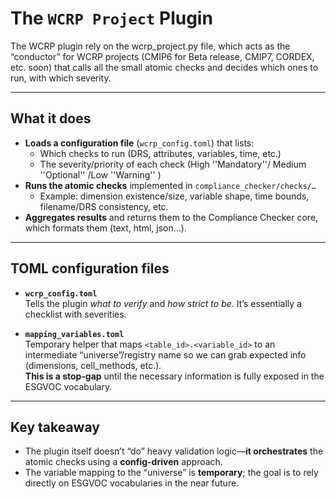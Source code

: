 # The `WCRP Project` Plugin 
The WCRP plugin rely on the wcrp_project.py file, which acts as the “conductor” for WCRP projects (CMIP6 for Beta release, CMIP7, CORDEX, etc. soon)  that calls all the small atomic checks and decides which ones to run, with which severity.

---

## What it does

- **Loads a configuration file** (`wcrp_config.toml`) that lists:
  - Which checks to run (DRS, attributes, variables, time, etc.)
  - The severity/priority of each check (High ''Mandatory''/ Medium ''Optional'' /Low ''Warning'' )
- **Runs the atomic checks** implemented in `compliance_checker/checks/…`
  - Example: dimension existence/size, variable shape, time bounds, filename/DRS consistency, etc.
- **Aggregates results** and returns them to the Compliance Checker core, which formats them (text, html, json…).

---

## TOML configuration files

- **`wcrp_config.toml`**  
  Tells the plugin *what to verify* and *how strict to be*. It’s essentially a checklist with severities.

- **`mapping_variables.toml`**  
  Temporary helper that maps `<table_id>.<variable_id>` to an intermediate “universe”/registry name so we can grab expected info (dimensions, cell_methods, etc.).  
  **This is a stop‑gap** until the necessary information is fully exposed in the ESGVOC vocabulary.

---



## Key takeaway

- The plugin itself doesn’t “do” heavy validation logic—**it orchestrates** the atomic checks using a **config-driven** approach.
- The variable mapping to the “universe” is **temporary**; the goal is to rely directly on ESGVOC vocabularies in the near future.
